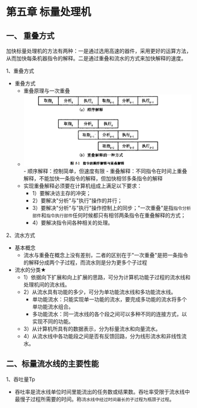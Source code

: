 # 第五章 标量处理机


##  一、 重叠方式
加快标量处理机的方法有两种：一是通过选用高速的器件，采用更好的运算方法，从而加快每条机器指令的解释。二是通过重叠和流水的方式来加快解释的速度。

1、重叠方式
   - 重叠方式
     - 重叠原理与一次重叠
     - <img src="/learn_4.png">
       - 顺序解释：控制简单，但速度有限
       - 重叠解释：不同指令在时间上重叠解释，不能加快一条指令的解释，但加快相邻多条指令的解释
     - 实现重叠解释必须要在计算机组成上满足以下要求：
       - 1）要解决访主存的冲突；
       - 2）要解决"分析"与"执行"操作的并行；
       - 3）要解决"分析"与"执行"操作控制上的同步；"一次重叠"是指`指令分析部件`和`指令执行部件`任何时候都只有相邻两条指令在重叠解释的方式；
       - 4）要解决指令间各种相关的处理。
 
 2、流水方式
   - 基本概念
     - 流水与重叠在概念上没有差别，二者的区别在于"一次重叠"是把一条指令的解释分成两个子过程，而流水则是分为更多个子过程
   - 流水的分类★
     - 1）依据向下扩展和向上扩展的思路，可分为计算机功能子过程的流水线和处理机间的流水线。
     - 2）从流水具有功能的多少，可分为单功能流水线和多功能流水线。
       - 单功能流水：只能实现单一功能的流水，要完成多功能的流水将多个单功能流水组合。
       - 多功能流水：同一流水线的各个段之间可以多种不同的连接方式，以实现不同的功能。
     - 3）从计算机所具有的数据表示，分为标量流水和向量流水。
     - 4）从流水线中各功能段之间是否有反馈回路，分为线形流水和非线性流水。

## 二、标量流水线的主要性能
1、吞吐量Tp
  - 吞吐率是流水线单位时间里能流出的任务数或结果数。吞吐率受限于流水线中最慢子过程所需要的时间。称`流水线中经过时间最长的子过程为瓶颈子过程`。
